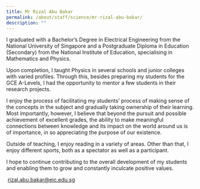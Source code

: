 ```yaml
---
title: Mr Rizal Abu Bakar
permalink: /about/staff/science/mr-rizal-abu-bakar/
description: ""
---
```


I graduated with a Bachelor’s Degree in Electrical Engineering from the National University of Singapore and a Postgraduate Diploma in Education (Secondary) from the National Institute of Education, specialising in Mathematics and Physics.

Upon completion, I taught Physics in several schools and junior colleges with varied profiles. Through this, besides preparing my students for the GCE A-Levels, I had the opportunity to mentor a few students in their research projects.

I enjoy the process of facilitating my students’ process of making sense of the concepts in the subject and gradually taking ownership of their learning. Most importantly, however, I believe that beyond the pursuit and possible achievement of excellent grades, the ability to make meaningful connections between knowledge and its impact on the world around us is of importance, in so appreciating the purpose of our existence.

Outside of teaching, I enjoy reading in a variety of areas. Other than that, I enjoy different sports, both as a spectator as well as a participant.

I hope to continue contributing to the overall development of my students and enabling them to grow and constantly inculcate positive values.

 [rizal.abu.bakar@ejc.edu.sg](mailto:rizal.abu.bakar@ejc.edu.sg)